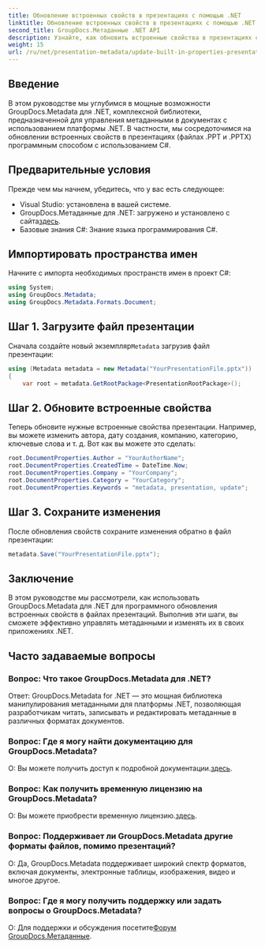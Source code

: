 ```yaml
---
title: Обновление встроенных свойств в презентациях с помощью .NET
linktitle: Обновление встроенных свойств в презентациях с помощью .NET
second_title: GroupDocs.Метаданные .NET API
description: Узнайте, как обновить встроенные свойства в презентациях с помощью .NET с помощью GroupDocs.Metadata — универсальной библиотеки для работы с метаданными.
weight: 15
url: /ru/net/presentation-metadata/update-built-in-properties-presentations/
---
```

## Введение
В этом руководстве мы углубимся в мощные возможности GroupDocs.Metadata для .NET, комплексной библиотеки, предназначенной для управления метаданными в документах с использованием платформы .NET. В частности, мы сосредоточимся на обновлении встроенных свойств в презентациях (файлах .PPT и .PPTX) программным способом с использованием C#.
## Предварительные условия
Прежде чем мы начнем, убедитесь, что у вас есть следующее:
- Visual Studio: установлена в вашей системе.
-  GroupDocs.Метаданные для .NET: загружено и установлено с сайта[здесь](https://releases.groupdocs.com/metadata/net/).
- Базовые знания C#: Знание языка программирования C#.

## Импортировать пространства имен
Начните с импорта необходимых пространств имен в проект C#:
```csharp
using System;
using GroupDocs.Metadata;
using GroupDocs.Metadata.Formats.Document;
```
## Шаг 1. Загрузите файл презентации
 Сначала создайте новый экземпляр`Metadata` загрузив файл презентации:
```csharp
using (Metadata metadata = new Metadata("YourPresentationFile.pptx"))
{
    var root = metadata.GetRootPackage<PresentationRootPackage>();
```
## Шаг 2. Обновите встроенные свойства
Теперь обновите нужные встроенные свойства презентации. Например, вы можете изменить автора, дату создания, компанию, категорию, ключевые слова и т. д. Вот как вы можете это сделать:
```csharp
root.DocumentProperties.Author = "YourAuthorName";
root.DocumentProperties.CreatedTime = DateTime.Now;
root.DocumentProperties.Company = "YourCompany";
root.DocumentProperties.Category = "YourCategory";
root.DocumentProperties.Keywords = "metadata, presentation, update";
```
## Шаг 3. Сохраните изменения
После обновления свойств сохраните изменения обратно в файл презентации:
```csharp
metadata.Save("YourPresentationFile.pptx");
```

## Заключение
В этом руководстве мы рассмотрели, как использовать GroupDocs.Metadata для .NET для программного обновления встроенных свойств в файлах презентаций. Выполнив эти шаги, вы сможете эффективно управлять метаданными и изменять их в своих приложениях .NET.

## Часто задаваемые вопросы
### Вопрос: Что такое GroupDocs.Metadata для .NET?
Ответ: GroupDocs.Metadata for .NET — это мощная библиотека манипулирования метаданными для платформы .NET, позволяющая разработчикам читать, записывать и редактировать метаданные в различных форматах документов.
### Вопрос: Где я могу найти документацию для GroupDocs.Metadata?
 О: Вы можете получить доступ к подробной документации.[здесь](https://tutorials.groupdocs.com/metadata/net/).
### Вопрос: Как получить временную лицензию на GroupDocs.Metadata?
 О: Вы можете приобрести временную лицензию.[здесь](https://purchase.groupdocs.com/temporary-license/).
### Вопрос: Поддерживает ли GroupDocs.Metadata другие форматы файлов, помимо презентаций?
О: Да, GroupDocs.Metadata поддерживает широкий спектр форматов, включая документы, электронные таблицы, изображения, видео и многое другое.
### Вопрос: Где я могу получить поддержку или задать вопросы о GroupDocs.Metadata?
 О: Для поддержки и обсуждения посетите[Форум GroupDocs.Метаданные](https://forum.groupdocs.com/c/metadata/14).
